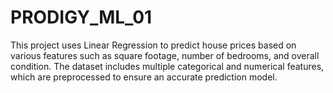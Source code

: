 # PRODIGY_ML_01
This project uses Linear Regression to predict house prices based on various features such as square footage, number of bedrooms, and overall condition. The dataset includes multiple categorical and numerical features, which are preprocessed to ensure an accurate prediction model.
